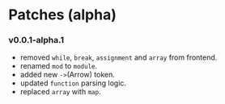 # Patches (alpha)

### v0.0.1-alpha.1

- removed `while`, `break`, `assignment` and `array` from frontend.
- renamed `mod` to `module`.
- added new `->`(Arrow) token.
- updated `function` parsing logic.
- replaced `array` with `map`.
